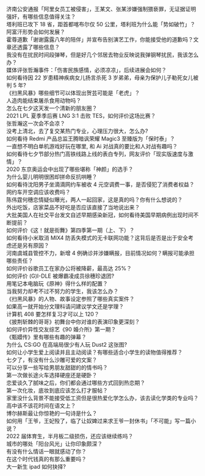 济南公安通报「阿里女员工被侵害」，王某文、张某涉嫌强制猥亵罪，无证据证明强奸，有哪些信息值得关注？  
塔利班已攻下 18 省，距首都喀布尔仅 50 公里，塔利班为什么能「势如破竹」？阿富汗形势会如何发展？  
霍尊道歉「谢谢露露八年的陪伴」并宣布告别演艺工作，你能接受他的道歉吗？文章还透露了哪些信息？  
我没有在扰民时间段弹琴，但是好几个邻居去物业反映说我弹钢琴扰民，我该怎么办？  
媒体评张哲瀚事件：「伤害民族感情，必须凉凉」，后续进展会如何？  
如何看待因 22 岁患精神疾病女儿扬言杀死 3 岁弟弟，母亲为保护儿子勒死女儿被判 5 年?  
《扫黑风暴》哪些细节可以体现出贺芸可能是「老虎」？  
人造肉能结束屠杀食用动物吗？  
怎么在七夕这天发一个清新的朋友圈？  
2021 LPL 夏季季后赛 LNG 3:1 击败 TES，如何评价这场比赛？  
张哲瀚这一次会不会凉？  
没考上清北，去了复交某热门专业，心理压力很大，怎么办?  
如何看待 Redmi 产品总监王腾暗讽荣耀 Magic3 至臻版为「保时泰」？  
一直想不明白单机游戏好玩在哪里, 和 Ai 对战真的要比和人对战有趣吗？  
如何看待七夕节部分热门高铁线路上线的表白专列，网友评价「现实版速度与激情」？  
2020 东京奥运会中出现了哪些堪称「神颜」的选手？  
为什么婴儿明明很困却拼命反抗哄睡？  
如何看待沈阳男子坐滴滴网约车被收 4 元空调费一事，是否侵犯了消费者权益？网约车开空调应该收费吗？  
陈伟霆何穗恋情疑似曝光，两人一起回家，这是真的吗？你有什么想说的？  
外出吃饭，店家菜品不好吃是否应该直接了当地说出来？  
大批美国人在社交平台发文自述早期感染新冠，如何看待美国早期病例出现时间不断提前？  
如何评价《这！就是街舞》第四季第一期（上、下）？  
如何看待小米取消 MIX4 防丢失模式的无卡联网功能？这背后是否是出于安全考虑还是另有原因？  
河南虞城县管控不力，新增 4 例确诊并涉嫌瞒报，目前情况如何？瞒报可能承担哪些责任？  
如何评价谷歌员工在家办公将被降薪，最高达 25%？  
如何评价 (G)I-DLE 被爆霸凌成员徐穗珍退团?  
用笔记本电脑玩《原神》得什么样的配置？  
当我努力却考不过不努力的学生，我该怎么办？  
《扫黑风暴》的人物、故事设定参照了哪些真实案件？  
如果高一就开始分文理科请问建议学文还是学理？  
计算机 408 要怎样复习才可以上 120？  
《披荆斩棘的哥哥》初舞台中你对谁的表演印象更深刻？  
如何评价异性交友综艺《90 婚介所》第一期？  
《甄嬛传》里有哪些有趣的弹幕？  
为什么 CS:GO 在高端局很少有人玩 Dust2 这张图?  
如何让小学生爱上阅读并且主动阅读？有哪些适合小学生的读物值得推荐？  
七夕了，有没有什么沙雕可爱的文案？  
可以分享一些写给男朋友甜甜的的情书吗？  
第一次做长途火车选择硬座还是硬卧？  
恋爱谈久了腻味之后，你们都会通过哪些方式回到热恋期？  
第一次化妆，底妆到底应该怎么打才服帖？  
家里没什么背景不能接受低工资但是很热爱化学怎么办，该去读化学类的专业吗？  
高中该不该花时间在语文上？  
博尔赫斯最让你惊艳的一句诗是什么？  
如何用「王爷，王妃殁了，临了让奴婢过来求王爷一封休书」「不可能」写一篇小说？  
2022 届体育生，半月板二级损伤，还应该继续练吗？  
城市的哪处「阳台风光」让你印象颇深？  
有没有什么情话一眼就感动了你？  
在这个时代钱真的有那么重要吗？  
大一新生 ipad 如何抉择?  
